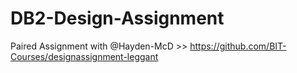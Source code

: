 # DB2-Design-Assignment
Paired Assignment with @Hayden-McD >> https://github.com/BIT-Courses/designassignment-leggant

